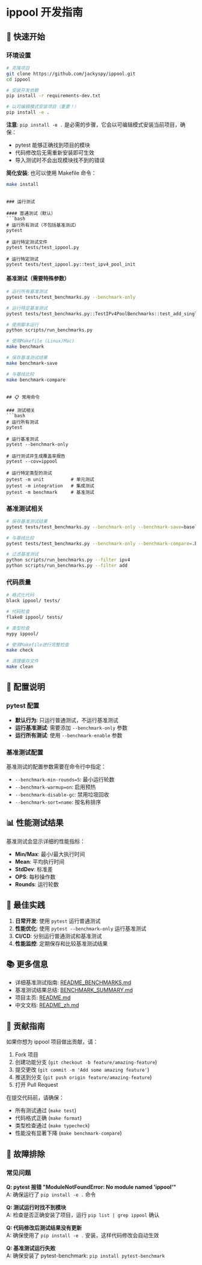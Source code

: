 # ippool 开发指南

## 🚀 快速开始

### 环境设置
```bash
# 克隆项目
git clone https://github.com/jackyspy/ippool.git
cd ippool

# 安装开发依赖
pip install -r requirements-dev.txt

# 以可编辑模式安装项目（重要！）
pip install -e .
```

**注意**: `pip install -e .` 是必需的步骤，它会以可编辑模式安装当前项目，确保：
- pytest 能够正确找到项目的模块
- 代码修改后无需重新安装即可生效
- 导入测试时不会出现模块找不到的错误

**简化安装**: 也可以使用 Makefile 命令：
```bash
make install
```
```

### 运行测试

#### 普通测试（默认）
```bash
# 运行所有测试（不包括基准测试）
pytest

# 运行特定测试文件
pytest tests/test_ippool.py

# 运行特定测试
pytest tests/test_ippool.py::test_ipv4_pool_init
```

#### 基准测试（需要特殊参数）
```bash
# 运行所有基准测试
pytest tests/test_benchmarks.py --benchmark-only

# 运行特定基准测试
pytest tests/test_benchmarks.py::TestIPv4PoolBenchmarks::test_add_single_network --benchmark-only

# 使用脚本运行
python scripts/run_benchmarks.py

# 使用Makefile (Linux/Mac)
make benchmark

# 保存基准测试结果
make benchmark-save

# 与基线比较
make benchmark-compare
```
```

## 📋 常用命令

### 测试相关
```bash
# 运行所有测试
pytest

# 运行基准测试
pytest --benchmark-only

# 运行测试并生成覆盖率报告
pytest --cov=ippool

# 运行特定类型的测试
pytest -m unit          # 单元测试
pytest -m integration   # 集成测试
pytest -m benchmark     # 基准测试
```

### 基准测试相关
```bash
# 保存基准测试结果
pytest tests/test_benchmarks.py --benchmark-only --benchmark-save=baseline

# 与基线比较
pytest tests/test_benchmarks.py --benchmark-only --benchmark-compare=.benchmarks/baseline.json

# 过滤基准测试
python scripts/run_benchmarks.py --filter ipv4
python scripts/run_benchmarks.py --filter add
```

### 代码质量
```bash
# 格式化代码
black ippool/ tests/

# 代码检查
flake8 ippool/ tests/

# 类型检查
mypy ippool/

# 使用Makefile进行完整检查
make check

# 清理缓存文件
make clean
```

## 🔧 配置说明

### pytest 配置
- **默认行为**: 只运行普通测试，不运行基准测试
- **运行基准测试**: 需要添加 `--benchmark-only` 参数
- **运行所有测试**: 使用 `--benchmark-enable` 参数

### 基准测试配置
基准测试的配置参数需要在命令行中指定：
- `--benchmark-min-rounds=5`: 最小运行轮数
- `--benchmark-warmup=on`: 启用预热
- `--benchmark-disable-gc`: 禁用垃圾回收
- `--benchmark-sort=name`: 按名称排序

## 📊 性能测试结果

基准测试会显示详细的性能指标：
- **Min/Max**: 最小/最大执行时间
- **Mean**: 平均执行时间
- **StdDev**: 标准差
- **OPS**: 每秒操作数
- **Rounds**: 运行轮数

## 🎯 最佳实践

1. **日常开发**: 使用 `pytest` 运行普通测试
2. **性能优化**: 使用 `pytest --benchmark-only` 运行基准测试
3. **CI/CD**: 分别运行普通测试和基准测试
4. **性能监控**: 定期保存和比较基准测试结果

## 📚 更多信息

- 详细基准测试指南: [README_BENCHMARKS.md](README_BENCHMARKS.md)
- 基准测试结果总结: [BENCHMARK_SUMMARY.md](BENCHMARK_SUMMARY.md)
- 项目主页: [README.md](README.md)
- 中文文档: [README_zh.md](README_zh.md)

## 🤝 贡献指南

如果你想为 ippool 项目做出贡献，请：

1. Fork 项目
2. 创建功能分支 (`git checkout -b feature/amazing-feature`)
3. 提交更改 (`git commit -m 'Add some amazing feature'`)
4. 推送到分支 (`git push origin feature/amazing-feature`)
5. 打开 Pull Request

在提交代码前，请确保：
- 所有测试通过 (`make test`)
- 代码格式正确 (`make format`)
- 类型检查通过 (`make typecheck`)
- 性能没有显著下降 (`make benchmark-compare`)

## 🔧 故障排除

### 常见问题

**Q: pytest 报错 "ModuleNotFoundError: No module named 'ippool'"**  
A: 确保运行了 `pip install -e .` 命令

**Q: 测试运行时找不到模块**  
A: 检查是否正确安装了项目，运行 `pip list | grep ippool` 确认

**Q: 代码修改后测试结果没有更新**  
A: 确保使用了 `pip install -e .` 安装，这样代码修改会自动生效

**Q: 基准测试运行失败**  
A: 确保安装了 pytest-benchmark: `pip install pytest-benchmark` 
